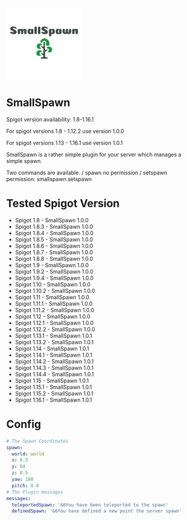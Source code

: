 ![logo](logo.png)
# SmallSpawn

Spigot version availability: 1.8-1.16.1

For spigot versions 1.8 - 1.12.2 use version 1.0.0

For spigot versions 1.13 - 1.16.1 use version 1.0.1

SmallSpawn is a rather simple plugin for your server which manages a simple spawn.

Two commands are available.
/ spawn
  no permission
/ setspawn
  permission: smallspawn.setspawn

# Tested Spigot Version

- Spigot 1.8 - SmallSpawn 1.0.0
- Spigot 1.8.3 - SmallSpawn 1.0.0
- Spigot 1.8.4 - SmallSpawn 1.0.0
- Spigot 1.8.5 - SmallSpawn 1.0.0
- Spigot 1.8.6 - SmallSpawn 1.0.0
- Spigot 1.8.7 - SmallSpawn 1.0.0
- Spigot 1.8.8 - SmallSpawn 1.0.0
- Spigot 1.9 - SmallSpawn 1.0.0
- Spigot 1.9.2 - SmallSpawn 1.0.0
- Spigot 1.9.4 - SmallSpawn 1.0.0
- Spigot 1.10 - SmallSpawn 1.0.0
- Spigot 1.10.2 - SmallSpawn 1.0.0
- Spigot 1.11 - SmallSpawn 1.0.0
- Spigot 1.11.1 - SmallSpawn 1.0.0
- Spigot 1.11.2 - SmallSpawn 1.0.0
- Spigot 1.12 - SmallSpawn 1.0.0
- Spigot 1.12.1 - SmallSpawn 1.0.0
- Spigot 1.12.2 - SmallSpawn 1.0.0
- Spigot 1.13.1 - SmallSpawn 1.0.1
- Spigot 1.13.2 - SmallSpawn 1.0.1
- Spigot 1.14 - SmallSpawn 1.0.1
- Spigot 1.14.1 - SmallSpawn 1.0.1
- Spigot 1.14.2 - SmallSpawn 1.0.1
- Spigot 1.14.3 - SmallSpawn 1.0.1
- Spigot 1.14.4 - SmallSpawn 1.0.1
- Spigot 1.15 - SmallSpawn 1.0.1
- Spigot 1.15.1 - SmallSpawn 1.0.1
- Spigot 1.15.2 - SmallSpawn 1.0.1
- Spigot 1.16.1 - SmallSpawn 1.0.1

# Config
```yaml
# The Spawn Coordinates
spawn:
  world: world
  x: 0.5
  y: 64
  z: 0.5
  yaw: 180
  pitch: 0.0
# The Plugin messages
messages:
  teleportedSpawn: '&6You have been teleported to the spawn'
  definedSpawn: '&6You have defined a new point the server spawn'
```
